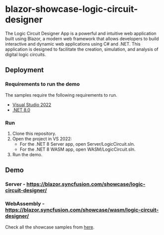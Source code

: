 # blazor-showcase-logic-circuit-designer
The Logic Circuit Designer App is a powerful and intuitive web application built using Blazor, a modern web framework that allows developers to build interactive and dynamic web applications using C# and .NET. This application is designed to facilitate the creation, simulation, and analysis of digital logic circuits.

## Deployment

### Requirements to run the demo

The samples require the following requirements to run.

* [Visual Studio 2022](https://visualstudio.microsoft.com/vs/)
* [.NET 8.0](https://dotnet.microsoft.com/en-us/download/dotnet/8.0)

### Run

1. Clone this repository.
2. Open the project in VS 2022:
	- For the .NET 8 Server app, open Server/LogicCircuit.sln.
	- For the .NET 8 WASM app, open WASM/LogicCircuit.sln.
3. Run the demo.

## Demo

### Server -  <a href="https://blazor.syncfusion.com/showcase/logic-circuit-designer/" target="_blank">https://blazor.syncfusion.com/showcase/logic-circuit-designer/</a>
### WebAssembly  - <a href="https://blazor.syncfusion.com/showcase/wasm/logic-circuit-designer/" target="_blank">https://blazor.syncfusion.com/showcase/wasm/logic-circuit-designer/</a>

Check all the showcase samples from <a href="https://blazor.syncfusion.com" target="_blank">here</a>.
